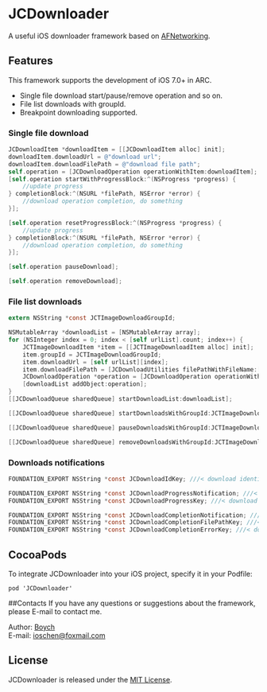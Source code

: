 # JCDownloader
A useful iOS downloader framework based on [AFNetworking](https://github.com/AFNetworking/AFNetworking).

## Features
This framework supports the development of iOS 7.0+ in ARC.

* Single file download start/pause/remove operation and so on.
* File list downloads with groupId.
* Breakpoint downloading supported.

### Single file download
```objective-c
JCDownloadItem *downloadItem = [[JCDownloadItem alloc] init];
downloadItem.downloadUrl = @"download url";
downloadItem.downloadFilePath = @"download file path";
self.operation = [JCDownloadOperation operationWithItem:downloadItem];
[self.operation startWithProgressBlock:^(NSProgress *progress) {
    //update progress
} completionBlock:^(NSURL *filePath, NSError *error) {
    //download operation completion, do something
}];
```

```objective-c
[self.operation resetProgressBlock:^(NSProgress *progress) {
    //update progress
} completionBlock:^(NSURL *filePath, NSError *error) {
    //download operation completion, do something
}];
```

```objective-c
[self.operation pauseDownload];
```

```objective-c
[self.operation removeDownload];
```

### File list downloads

```objective-c
extern NSString *const JCTImageDownloadGroupId;
```

```objective-c
NSMutableArray *downloadList = [NSMutableArray array];
for (NSInteger index = 0; index < [self urlList].count; index++) {
    JCTImageDownloadItem *item = [[JCTImageDownloadItem alloc] init];
    item.groupId = JCTImageDownloadGroupId;
    item.downloadUrl = [self urlList][index];
    item.downloadFilePath = [JCDownloadUtilities filePathWithFileName:[item.downloadUrl lastPathComponent] folderName:@"downloadImages"];
    JCDownloadOperation *operation = [JCDownloadOperation operationWithItem:item];
    [downloadList addObject:operation];
}
[[JCDownloadQueue sharedQueue] startDownloadList:downloadList];
```

```objective-c
[[JCDownloadQueue sharedQueue] startDownloadsWithGroupId:JCTImageDownloadGroupId];
```

```objective-c
[[JCDownloadQueue sharedQueue] pauseDownloadsWithGroupId:JCTImageDownloadGroupId];
```

```objective-c
[[JCDownloadQueue sharedQueue] removeDownloadsWithGroupId:JCTImageDownloadGroupId];
```

### Downloads notifications
```objective-c
FOUNDATION_EXPORT NSString *const JCDownloadIdKey; ///< download identifier key in notifications userInfo, instance type of the value is NSString.
```

```objective-c
FOUNDATION_EXPORT NSString *const JCDownloadProgressNotification; ///< notification of download progress.
FOUNDATION_EXPORT NSString *const JCDownloadProgressKey; ///< download progress key in JCDownloadProgressNotification userInfo, instance type of the value is NSProgress.
```

```objective-c
FOUNDATION_EXPORT NSString *const JCDownloadCompletionNotification; ///< notification of download completion.
FOUNDATION_EXPORT NSString *const JCDownloadCompletionFilePathKey; ///< download completion file path key in JCDownloadCompletionNotification userInfo, instance type of the value is NSURL.
FOUNDATION_EXPORT NSString *const JCDownloadCompletionErrorKey; ///< download completion error key in JCDownloadCompletionNotification userInfo, instance type of the value is NSError.
```

## CocoaPods
To integrate JCDownloader into your iOS project, specify it in your Podfile:
    
	pod 'JCDownloader'

##Contacts
If you have any questions or suggestions about the framework, please E-mail to contact me.

Author: [Boych](https://github.com/Boych)	
E-mail: ioschen@foxmail.com

## License
JCDownloader is released under the [MIT License](https://github.com/Boych/JCDownloader/blob/master/LICENSE).
